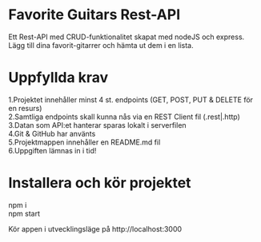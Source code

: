 # Favorite Guitars Rest-API

Ett Rest-API med CRUD-funktionalitet skapat med nodeJS och express.   
Lägg till dina favorit-gitarrer och hämta ut dem i en lista.

# Uppfyllda krav

1.Projektet innehåller minst 4 st. endpoints (GET, POST, PUT & DELETE för en resurs)  
2.Samtliga endpoints skall kunna nås via en REST Client fil (.rest|.http)  
3.Datan som API:et hanterar sparas lokalt i serverfilen  
4.Git & GitHub har använts  
5.Projektmappen innehåller en README.md fil   
6.Uppgiften lämnas in i tid!  

# Installera och kör projektet

npm i  
npm start  

Kör appen i utvecklingsläge på http://localhost:3000
